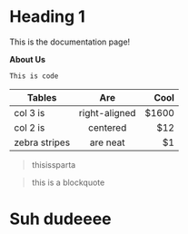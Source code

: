 # Heading 1

This is the documentation page!

__About Us__
```
This is code
```
| Tables        | Are           | Cool  |
| ------------- |:-------------:| -----:|
| col 3 is      | right-aligned | $1600 |
| col 2 is      | centered      |   $12 |
| zebra stripes | are neat      |    $1 |
>thisissparta

>this is a blockquote

# Suh dudeeee